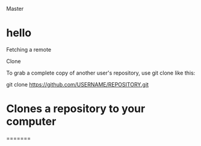 Master

# hello

Fetching a remote

Clone

To grab a complete copy of another user's repository, use git clone like this:

git clone https://github.com/USERNAME/REPOSITORY.git
# Clones a repository to your computer
=======


